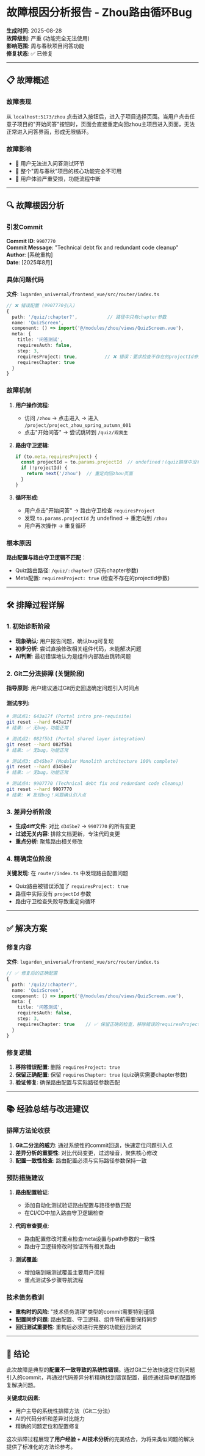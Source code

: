 # 故障根因分析报告 - Zhou路由循环Bug

**生成时间**: 2025-08-28  
**故障级别**: 严重 (功能完全无法使用)  
**影响范围**: 周与春秋项目问答功能  
**修复状态**: ✅ 已修复

---

## 📋 故障概述

### 故障表现
从 `localhost:5173/zhou` 点击进入按钮后，进入子项目选择页面。当用户点击任意子项目的"开始问答"按钮时，页面会直接重定向回zhou主项目进入页面，无法正常进入问答界面，形成无限循环。

### 故障影响
- 🚫 用户无法进入问答测试环节
- 🚫 整个"周与春秋"项目的核心功能完全不可用
- 🚫 用户体验严重受损，功能流程中断

---

## 🔍 故障根因分析

### 引发Commit
**Commit ID**: `9907770`  
**Commit Message**: "Technical debt fix and redundant code cleanup"  
**Author**: [系统重构]  
**Date**: [2025年8月]  

### 具体问题代码
**文件**: `lugarden_universal/frontend_vue/src/router/index.ts`

```typescript
// ❌ 错误配置 (9907770引入)
{
  path: '/quiz/:chapter?',           // 路径中只有chapter参数
  name: 'QuizScreen',
  component: () => import('@/modules/zhou/views/QuizScreen.vue'),
  meta: {
    title: '问答测试',
    requiresAuth: false,
    step: 3,
    requiresProject: true,          // ❌ 错误：要求检查不存在的projectId参数！
    requiresChapter: true
  }
}
```

### 故障机制
1. **用户操作流程**:
   - 访问 `/zhou` → 点击进入 → 进入 `/project/project_zhou_spring_autumn_001`
   - 点击"开始问答" → 尝试跳转到 `/quiz/观我生`

2. **路由守卫逻辑**:
   ```typescript
   if (to.meta.requiresProject) {
     const projectId = to.params.projectId  // undefined！(quiz路径中没有projectId)
     if (!projectId) {
       return next('/zhou')  // 重定向回zhou页面
     }
   }
   ```

3. **循环形成**:
   - 用户点击"开始问答" → 路由守卫检查 `requiresProject`
   - 发现 `to.params.projectId` 为 undefined → 重定向到 `/zhou`
   - 用户再次操作 → 重复循环

### 根本原因
**路由配置与路由守卫逻辑不匹配**：
- Quiz路由路径: `/quiz/:chapter?` (只有chapter参数)
- Meta配置: `requiresProject: true` (检查不存在的projectId参数)

---

## 🛠️ 排障过程详解

### 1. 初始诊断阶段
- **现象确认**: 用户报告问题，确认bug可复现
- **初步分析**: 尝试直接修改相关组件代码，未能解决问题
- **AI判断**: 最初错误地认为是组件内部路由跳转问题

### 2. Git二分法排障 (关键阶段)
**指导原则**: 用户建议通过Git历史回退确定问题引入时间点

#### 测试序列:
```bash
# 测试点1: 643a17f (Portal intro pre-requisite)
git reset --hard 643a17f
# 结果: ✅ 无bug，功能正常

# 测试点2: 082f5b1 (Portal shared layer integration)
git reset --hard 082f5b1  
# 结果: ✅ 无bug，功能正常

# 测试点3: d345be7 (Modular Monolith architecture 100% complete)
git reset --hard d345be7
# 结果: ✅ 无bug，功能正常

# 测试点4: 9907770 (Technical debt fix and redundant code cleanup)
git reset --hard 9907770
# 结果: ❌ 发现bug！问题确认引入点
```

### 3. 差异分析阶段
- **生成diff文件**: 对比 `d345be7` → `9907770` 的所有变更
- **过滤无关内容**: 排除文档更新，专注代码变更
- **重点分析**: 聚焦路由相关修改

### 4. 精确定位阶段
**关键发现**: 在 `router/index.ts` 中发现路由配置问题
- Quiz路由被错误添加了 `requiresProject: true`
- 路径中实际没有 `projectId` 参数
- 路由守卫检查失败导致重定向循环

---

## ✅ 解决方案

### 修复内容
**文件**: `lugarden_universal/frontend_vue/src/router/index.ts`

```typescript
// ✅ 修复后的正确配置
{
  path: '/quiz/:chapter?',
  name: 'QuizScreen', 
  component: () => import('@/modules/zhou/views/QuizScreen.vue'),
  meta: {
    title: '问答测试',
    requiresAuth: false,
    step: 3,
    requiresChapter: true    // ✅ 保留正确的检查，移除错误的requiresProject
  }
}
```

### 修复逻辑
1. **移除错误配置**: 删除 `requiresProject: true`
2. **保留正确配置**: 保留 `requiresChapter: true` (quiz确实需要chapter参数)
3. **验证修复**: 确保路由配置与实际路径参数匹配

---

## 📚 经验总结与改进建议

### 排障方法论收获
1. **Git二分法的威力**: 通过系统性的commit回退，快速定位问题引入点
2. **差异分析的重要性**: 对比代码变更，过滤噪音，聚焦核心修改
3. **配置一致性检查**: 路由配置必须与实际路径参数保持一致

### 预防措施建议
1. **路由配置验证**: 
   - 添加自动化测试验证路由配置与路径参数匹配
   - 在CI/CD中加入路由守卫逻辑检查

2. **代码审查要点**:
   - 路由配置修改时重点检查meta设置与path参数的一致性
   - 路由守卫逻辑修改时验证所有相关路由

3. **测试覆盖**:
   - 增加端到端测试覆盖主要用户流程
   - 重点测试多步骤导航流程

### 技术债务教训
- **重构时的风险**: "技术债务清理"类型的commit需要特别谨慎
- **配置同步问题**: 路由配置、守卫逻辑、组件导航需要保持同步
- **回归测试重要性**: 重构后必须进行完整的功能回归测试

---

## 🎯 结论

此次故障是典型的**配置不一致导致的系统性错误**。通过Git二分法快速定位到问题引入的commit，再通过代码差异分析精确找到错误配置，最终通过简单的配置修复解决问题。

**关键成功因素**:
- 用户主导的系统性排障方法（Git二分法）
- AI的代码分析和差异对比能力
- 精确的问题定位和配置修复

这次排障过程展现了**用户经验 + AI技术分析**的完美结合，为将来类似问题的解决提供了标准化的方法论参考。
